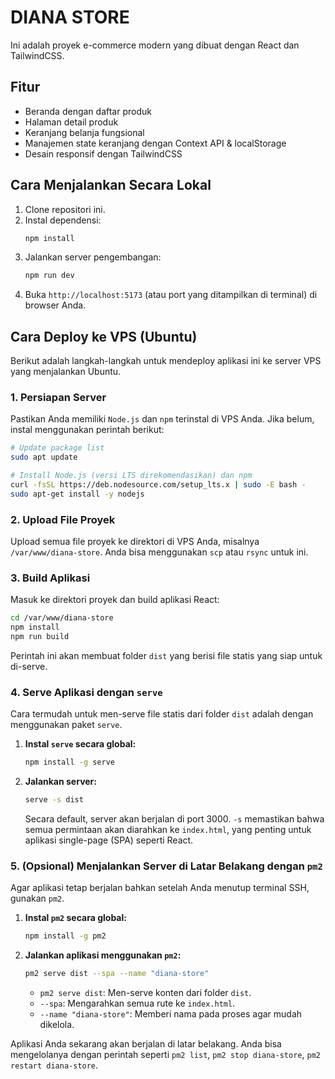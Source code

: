 # DIANA STORE

Ini adalah proyek e-commerce modern yang dibuat dengan React dan TailwindCSS.

## Fitur
- Beranda dengan daftar produk
- Halaman detail produk
- Keranjang belanja fungsional
- Manajemen state keranjang dengan Context API & localStorage
- Desain responsif dengan TailwindCSS

## Cara Menjalankan Secara Lokal
1. Clone repositori ini.
2. Instal dependensi:
   ```bash
   npm install
   ```
3. Jalankan server pengembangan:
   ```bash
   npm run dev
   ```
4. Buka `http://localhost:5173` (atau port yang ditampilkan di terminal) di browser Anda.

## Cara Deploy ke VPS (Ubuntu)

Berikut adalah langkah-langkah untuk mendeploy aplikasi ini ke server VPS yang menjalankan Ubuntu.

### 1. Persiapan Server
Pastikan Anda memiliki `Node.js` dan `npm` terinstal di VPS Anda. Jika belum, instal menggunakan perintah berikut:
```bash
# Update package list
sudo apt update

# Install Node.js (versi LTS direkomendasikan) dan npm
curl -fsSL https://deb.nodesource.com/setup_lts.x | sudo -E bash -
sudo apt-get install -y nodejs
```

### 2. Upload File Proyek
Upload semua file proyek ke direktori di VPS Anda, misalnya `/var/www/diana-store`. Anda bisa menggunakan `scp` atau `rsync` untuk ini.

### 3. Build Aplikasi
Masuk ke direktori proyek dan build aplikasi React:
```bash
cd /var/www/diana-store
npm install
npm run build
```
Perintah ini akan membuat folder `dist` yang berisi file statis yang siap untuk di-serve.

### 4. Serve Aplikasi dengan `serve`
Cara termudah untuk men-serve file statis dari folder `dist` adalah dengan menggunakan paket `serve`.

1. **Instal `serve` secara global:**
   ```bash
   npm install -g serve
   ```

2. **Jalankan server:**
   ```bash
   serve -s dist
   ```
   Secara default, server akan berjalan di port 3000. `-s` memastikan bahwa semua permintaan akan diarahkan ke `index.html`, yang penting untuk aplikasi single-page (SPA) seperti React.

### 5. (Opsional) Menjalankan Server di Latar Belakang dengan `pm2`
Agar aplikasi tetap berjalan bahkan setelah Anda menutup terminal SSH, gunakan `pm2`.

1. **Instal `pm2` secara global:**
   ```bash
   npm install -g pm2
   ```

2. **Jalankan aplikasi menggunakan `pm2`:**
   ```bash
   pm2 serve dist --spa --name "diana-store"
   ```
   - `pm2 serve dist`: Men-serve konten dari folder `dist`.
   - `--spa`: Mengarahkan semua rute ke `index.html`.
   - `--name "diana-store"`: Memberi nama pada proses agar mudah dikelola.

Aplikasi Anda sekarang akan berjalan di latar belakang. Anda bisa mengelolanya dengan perintah seperti `pm2 list`, `pm2 stop diana-store`, `pm2 restart diana-store`.
